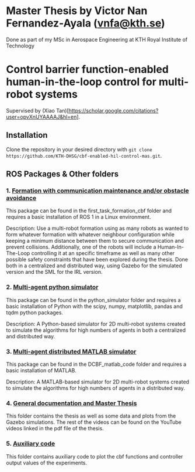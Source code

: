 # Master Thesis by Victor Nan Fernandez-Ayala (vnfa@kth.se)
Done as part of my MSc in Aerospace Engineering at KTH Royal Institute of Technology

# Control barrier function-enabled human-in-the-loop control for multi-robot systems
Supervised by (Xiao Tan)[https://scholar.google.com/citations?user=opvXnUYAAAAJ&hl=en].

## Installation
Clone the repository in your desired directory with `git clone https://github.com/KTH-DHSG/cbf-enabled-hil-control-mas.git`.

## ROS Packages & Other folders

### 1. [Formation with communication maintenance and/or obstacle avoidance](first_task_formation_cbf) 
This package can be found in the first_task_formation_cbf folder and requires a basic installation of ROS 1 in a Linux environment.

Description: Use a multi-robot formation using as many robots as wanted to form whatever formation with whatever neighbour configuration while keeping a minimum distance between them to secure communication and prevent collisions. Additionally, one of the robots will include a Human-In-The-Loop controlling it at an specific timeframe as well as many other possible safety constraints that have been explored during the thesis. Done both in a centralized and distributed way, using Gazebo for the simulated version and the SML for the IRL version.

### 2. [Multi-agent python simulator](python_simulator) 
This package can be found in the python_simulator folder and requires a basic installation of Python with the scipy, numpy, matplotlib, pandas and tqdm python packages.

Description: A Python-based simulator for 2D multi-robot systems created to simulate the algorithms for high numbers of agents in both a centralized and distributed way.

### 3. [Multi-agent distributed MATLAB simulator](DCBF_matlab_code) 
This package can be found in the DCBF_matlab_code folder and requires a basic installation of MATLAB.

Description: A MATLAB-based simulator for 2D multi-robot systems created to simulate the algorithms for high numbers of agents in a distributed way.

### 4. [General documentation and Master Thesis](documentation) 
This folder contains the thesis as well as some data and plots from the Gazebo simulations. The rest of the videos can be found on the YouTube videos linked in the pdf file of the thesis.

### 5. [Auxiliary code](auxiliary_code) 
This folder contains auxiliary code to plot the cbf functions and controller output values of the experiments.

